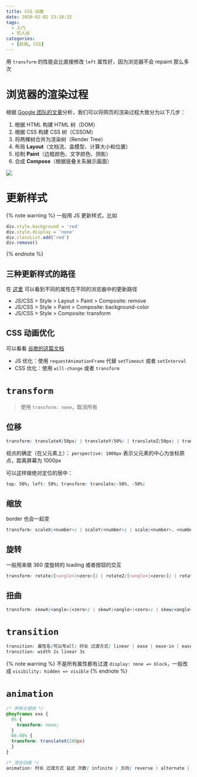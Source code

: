 ```yaml
---
title: CSS 动画
date: 2020-02-02 13:10:32
tags:
  - 入门
  - 饥人谷
categories:
  - [前端, CSS]
---
```


用 `transform` 的性能会比直接修改 `left` 属性好，因为浏览器不会 repaint 那么多次

<!-- more -->

# 浏览器的渲染过程

根据 [Google 团队的文章](https://developers.google.com/web/fundamentals/performance/critical-rendering-path/render-tree-construction)分析，我们可以将网页的渲染过程大致分为以下几步：

1. 根据 HTML 构建 HTML 树（DOM）
2. 根据 CSS 构建 CSS 树（CSSOM）
3. 将两棵树合并为渲染树（Render Tree）
4. 布局 **Layout**（文档流、盒模型、计算大小和位置）
5. 绘制 **Paint**（边框颜色、文字颜色、阴影）
6. 合成 **Compose**（根据层叠关系展示画面）

![](/hais-notebook/images/CSS-006.png)

# 更新样式

{% note warning %}
一般用 JS 更新样式，比如
```js
div.style.background = 'red'
div.style.display = 'none'
div.classList.add('red')
div.remove()
```
{% endnote %}

## 三种更新样式的路径

在 [这里](https://csstriggers.com/) 可以看到不同的属性在不同的浏览器中的更新路径

- JS/CSS > Style > Layout > Paint > Composite: remove
- JS/CSS > Style > Paint > Composite: background-color
- JS/CSS > Style > Composite: transform

## CSS 动画优化

可以看看 [谷歌的这篇文档](https://developers.google.com/web/fundamentals/performance/rendering)

- JS 优化：使用 `requestAnimationFrame` 代替 `setTimeout` 或者 `setInterval`
- CSS 优化：使用 `will-change` 或者 `transform`

# `transform`

> 使用 `transform: none`，取消所有

## 位移

```css
transform: translateX(50px) | translateY(50%) | translateZ(50px) | translate(50px, 50px)
```

视点的确定（在父元素上）： `perspective: 1000px` 表示父元素的中心为坐标原点，距离屏幕为 1000px

可以这样做绝对定位的居中：

```css
top: 50%; left: 50%; transform: translate(-50%, -50%)
```

## 缩放

border 也会一起变

```css
transform: scaleX(<number>) | scaleY(<number>) | scale(<number>, <number>?)
```

## 旋转

一般用来做 360 度旋转的 loading 或者按钮的交互

```css
transform: rotate([<angle>|<zero>]) | rotateZ([<angle>|<zero>]) | rotateX([<angle>|<zero>])
```

## 扭曲

```css
transform: skewX(<angle>|<zero>) | skewY(<angle>|<zero>) | skew(<angle>|<zero>, <angle>|<zero>?)
```

# `transition`

```css
transition: 属性名(可以写all) 时长 过渡方式( linear | ease | ease-in | ease-in-out | cubic-bezier | step-start | step-end | steps ) 延迟
transition: width 2s linear 3s
```

{% note warning %}
不是所有属性都有过渡
`display: none => block`，一般改成 `visibility: hidden => visible`
{% endnote %}

# `animation`

```css
/* 声明关键帧 */
@keyframes xxx {
  0% {
    transform: none;
  }
  66.66% {
  transform: translateX(200px)
  }
}

/* 添加动画 */
animation: 时长 过渡方式 延迟 次数( infinite ) 方向( reverse | alternate | alternate-reverse ) 填充模式( none | forwards | backwards | both) 是否暂停( paused )  动画名
```